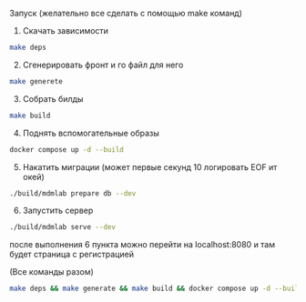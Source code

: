 Запуск (желательно все сделать с помощью make команд)



1. Скачать зависимости
```sh 
make deps
```

2. Сгенерировать фронт и го файл для него
```sh
make generete
```

3. Собрать билды 
```sh 
make build
```

4. Поднять вспомогательные образы

```sh
docker compose up -d --build
```

5. Накатить миграции (может первые секунд 10 логировать EOF ит окей)
```sh 
./build/mdmlab prepare db --dev
```

6. Запустить сервер
```sh
./build/mdmlab serve --dev
```
после выполнения 6 пункта можно перейти на localhost:8080 и там будет страница с регистрацией


(Все команды разом)

```sh 
make deps && make generate && make build && docker compose up -d --build && ./build/mdmlab prepare db --dev && ./build/mdmlab serve --dev
```
